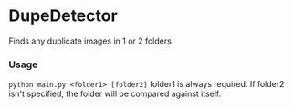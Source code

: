 # DupeDetector
Finds any duplicate images in 1 or 2 folders

### Usage
`python main.py <folder1> [folder2]`
folder1 is always required. If folder2 isn't specified, the folder will be compared against itself.
